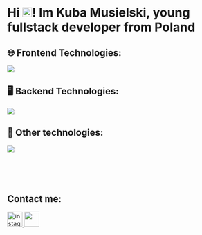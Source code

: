 <h1 align="left">Hi <img src="https://user-images.githubusercontent.com/1303154/88677602-1635ba80-d120-11ea-84d8-d263ba5fc3c0.gif" width="22px" height="22px" alt="hi">! Im Kuba Musielski, young fullstack developer from Poland</h1>

## 🌐 Frontend Technologies:
<img src="https://skillicons.dev/icons?i=js,ts,html,css,scss,react,nextjs,svelte" />

## 🖥 Backend Technologies:
<img src="https://skillicons.dev/icons?i=nodejs,bun,next,prisma,typescript,javascript,mysql,postgresql" />

## 📄 Other technologies:
<img src="https://skillicons.dev/icons?i=git,github,cpp,discordjs,npm,powershell,bash,vscode" />

#


<br clear="both" />

# 
## Contact me:
<div align="left">
  <a href="https://www.instagram.com/musielskikuba?igsh=MW9xOTZmeHBteXRnbQ==" target="_blank">
    <img src="https://img.shields.io/static/v1?message=Instagram&logo=instagram&label=&color=E4405F&logoColor=white&labelColor=&style=for-the-badge" height="35" alt="instagram logo"  />
  </a>
  <img src="https://dcbadge.vercel.app/api/shield/449647013458608128" height="35" />
</div>
